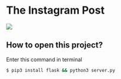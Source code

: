 # The Instagram Post

![](https://github.com/breatheco-de/exercise-instagram-post/blob/master/strategy.gif?raw=true)

## How to open this project?

Enter this command in terminal

```sh
$ pip3 install flask && python3 server.py
```